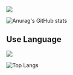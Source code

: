 <img src="https://capsule-render.vercel.app/api?type=venom&color=auto&height=300&section=header&text=Shinho_github&fontSize=90" />


![Anurag's GitHub stats](https://github-readme-stats.vercel.app/api?username=shinho123&show_icons=true&theme=radical)


## Use Language
<img src="https://img.shields.io/badge/react-20232a.svg?style=for-the-badge&logo=react&logoColor=61DAFB" />

![Top Langs](https://github-readme-stats.vercel.app/api/top-langs/?username=shinho123&layout=compact)
